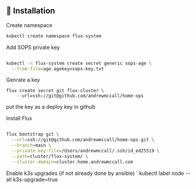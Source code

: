 ## :construction: Installation

Create namespace
```bash
kubectl create namespace flux-system
```

Add SOPS private key
```bash

kubectl -n flux-system create secret generic sops-age \
  --from-file=age.agekey=sops-key.txt
```

Genrate a key
```
flux create secret git flux-cluster \
    --url=ssh://git@github.com/andrewmccall/home-ops
  ```

put the key as a deploy key in github

Install Flux
```bash

flux bootstrap git \
  --url=ssh://git@github.com/andrewmccall/home-ops.git \
  --branch=main \
  --private-key-file=/Users/andrewmccall/.ssh/id_ed25519 \
  --path=cluster/flux-system/ \
  --cluster-domain=cluster.home.andrewmccall.com
```

Enable k3s upgrades (if not already done by ansible)
`
kubectl label node --all k3s-upgrade=true
```